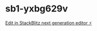 # sb1-yxbg629v

[Edit in StackBlitz next generation editor ⚡️](https://stackblitz.com/~/github.com/Vinicius214124/sb1-yxbg629v)